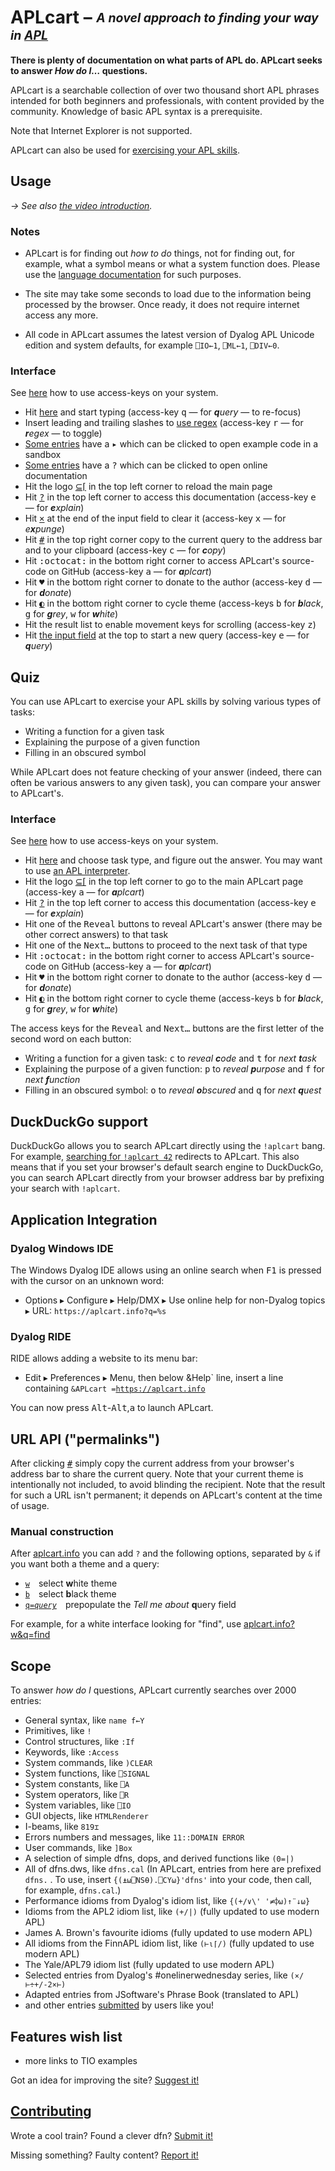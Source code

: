 # APLcart – <sub><sup>*A novel approach to finding your way in [APL](https://aplwiki.com)*</sup></sub>

**There is plenty of documentation on what parts of APL do. APLcart seeks to answer *How do I…* questions.**

APLcart is a searchable collection of over two thousand short APL phrases intended for both beginners and professionals, with content provided by the community. Knowledge of basic APL syntax is a prerequisite. 

Note that Internet Explorer is not supported.

APLcart can also be used for [exercising your APL skills](#quiz).

## Usage

*→ See also [the video introduction](https://dyalog.tv/Dyalog19/?v=r3owA7tfKE8).*

### Notes

- APLcart is for finding out *how to do* things, not for finding out, for example, what a symbol means or what a system function does. Please use the <a href="https://help.dyalog.com/latest/" target="_blank">language documentation</a> for such purposes.

- The site may take some seconds to load due to the information being processed by the browser. Once ready, it does not require internet access any more.

- All code in APLcart assumes the latest version of Dyalog APL Unicode edition and system defaults, for example `⎕IO←1`, `⎕ML←1`, `⎕DIV←0`.

### Interface

See [here](https://www.w3schools.com/tags/att_global_accesskey.asp#table2) how to use access-keys on your system.

- Hit [here](https://aplcart.info) and start typing (access-key <kbd>q</kbd> — for _**q**uery_ — to re-focus)
- Insert leading and trailing slashes to [use regex](https://aplcart.info?q=%2F\b11\b%2F) (access-key <kbd>r</kbd>  ― for _**r**egex_ ― to toggle)
- [Some entries](https://aplcart.info?q=(>)) have a <kbd>▸</kbd> which can be clicked to open example code in a sandbox
- [Some entries](https://aplcart.info?q=(?)) have a <kbd>?</kbd> which can be clicked to open online documentation
- Hit the logo [⊆⌈](abrudz/aplcart) in the top left corner to reload the main page
- Hit [<kbd>?</kbd>](#usage) in the top left corner to access this documentation (access-key <kbd>e</kbd> — for _**e**xplain_)
- Hit [<kbd>×</kbd>](https://aplcart.info?q=) at the end of the input field to clear it (access-key <kbd>x</kbd> — for _e**x**punge_)
- Hit [<kbd>#</kbd>](https://aplcart.info?q=42) in the top right corner copy to the current query to the address bar and to your clipboard (access-key <kbd>c</kbd> — for _**c**opy_)
- Hit <kbd>:octocat:</kbd> in the bottom right corner to access APLcart's source-code on GitHub (access-key <kbd>a</kbd> — for _**a**plcart_)
- Hit <kbd>♥</kbd> in the bottom right corner to donate to the author (access-key <kbd>d</kbd> — for _**d**onate_)
- Hit [<kbd>◐</kbd>](https://aplcart.info?w) in the bottom right corner to cycle theme (access-keys <kbd>b</kbd> for _**b**lack_, <kbd>g</kbd> for _**g**rey_, <kbd>w</kbd> for _**w**hite_)
- Hit the result list to enable movement keys for scrolling (access-key <kbd>z</kbd>)
- Hit [the input field](https://aplcart.info) at the top to start a new query (access-key <kbd>e</kbd> — for _**q**uery_)

## Quiz

You can use APLcart to exercise your APL skills by solving various types of tasks:

* Writing a function for a given task
* Explaining the purpose of a given function
* Filling in an obscured symbol

While APLcart does not feature checking of your answer (indeed, there can often be various answers to any given task), you can compare your answer to APLcart's.

### Interface

See [here](https://www.w3schools.com/tags/att_global_accesskey.asp#table2) how to use access-keys on your system.

- Hit [here](https://aplcart.info/quiz) and choose task type, and figure out the answer. You may want to use [an APL interpreter](https://aplwiki.com/wiki/Running_APL).
- Hit the logo [⊆⌈](abrudz/aplcart) in the top left corner to go to the main APLcart page (access-key <kbd>a</kbd> — for _**a**plcart_)
- Hit [<kbd>?</kbd>](#usage) in the top left corner to access this documentation (access-key <kbd>e</kbd> — for _**e**xplain_)
- Hit one of the <kbd>Reveal</kbd> buttons to reveal APLcart's answer (there may be other correct answers) to that task
- Hit one of the <kbd>Next…</kbd> buttons to proceed to the next task of that type
- Hit <kbd>:octocat:</kbd> in the bottom right corner to access APLcart's source-code on GitHub (access-key <kbd>a</kbd> — for _**a**plcart_)
- Hit <kbd>♥</kbd> in the bottom right corner to donate to the author (access-key <kbd>d</kbd> — for _**d**onate_)
- Hit [<kbd>◐</kbd>](https://aplcart.info?w) in the bottom right corner to cycle theme (access-keys <kbd>b</kbd> for _**b**lack_, <kbd>g</kbd> for _**g**rey_, <kbd>w</kbd> for _**w**hite_)

The access keys for the  <kbd>Reveal</kbd> and <kbd>Next…</kbd> buttons are the first letter of the second word on each button:

* Writing a function for a given task: <kbd>c</kbd> to _reveal **c**ode_ and <kbd>t</kbd> for _next **t**ask_
* Explaining the purpose of a given function: <kbd>p</kbd> to  _reveal **p**urpose_ and <kbd>f</kbd> for _next **f**unction_
* Filling in an obscured symbol: <kbd>o</kbd> to _reveal **o**bscured_ and <kbd>q</kbd> for _next **q**uest_

## DuckDuckGo support

DuckDuckGo allows you to search APLcart directly using the `!aplcart` bang. For example, [searching for `!aplcart 42`](https://duckduckgo.com/?q=!aplcart+42) redirects to APLcart. This also means that if you set your browser's default search engine to DuckDuckGo, you can search APLcart directly from your browser address bar by prefixing your search with `!aplcart`.

## Application Integration

### Dyalog Windows IDE

The Windows Dyalog IDE allows using an online search when <kbd>F1</kbd> is pressed with the cursor on an unknown word:

- Options ▸ Configure ▸ Help/DMX ▸ Use online help for non-Dyalog topics ▸ URL: `https://aplcart.info?q=%s`

### Dyalog RIDE

RIDE allows adding a website to its menu bar:

- Edit ▸ Preferences ▸ Menu, then below &Help` line, insert a line containing <code>&APLcart =https://aplcart.info</code>

You can now press <kbd>Alt</kbd>-<kbd>Alt</kbd>,<kbd>a</kbd> to launch APLcart.

## URL API ("permalinks")

After clicking [<kbd>#</kbd>](https://aplcart.info?q=42) simply copy the current address from your browser's address bar to share the current query. Note that your current theme is intentionally not included, to avoid blinding the recipient. Note that the result for such a URL isn't permanent; it depends on APLcart's content at the time of usage.

### Manual construction

After [aplcart.info](https://aplcart.info/) you can add `?` and the following options, separated by `&` if you want both a theme and a query:

- [<code>w</code>](https://aplcart.info?w) select **w**hite theme
- [<code>b</code>](https://aplcart.info?b) select **b**lack theme
- [<code>q=<i>query</i></code>](https://aplcart.info?q=query) prepopulate the _Tell me about_ **q**uery field

For example, for a white interface looking for "find", use [aplcart.info?w&q=find](https://aplcart.info?w&q=find)

## Scope

To answer *how do I* questions, APLcart currently searches over 2000 entries:

- General syntax, like `name f←Y`
- Primitives, like `!`
- Control structures, like `:If`
- Keywords, like `:Access`
- System commands, like `)CLEAR`
- System functions, like `⎕SIGNAL`
- System constants, like `⎕A`
- System operators, like `⎕R`
- System variables, like `⎕IO`
- GUI objects, like `HTMLRenderer`
- I-beams, like `819⌶`
- Errors numbers and messages, like `11::DOMAIN ERROR`
- User commands, like `]Box`
- A selection of simple dfns, dops, and derived functions like `(0=|)`
- All of dfns.dws, like `dfns.cal` (In APLcart, entries from here are prefixed `dfns.` . To use, insert `{(⍎⍵⎕NS⍬).⎕CY⍵}'dfns'` into your code, then call, for example, `dfns.cal`.)
- Performance idioms from Dyalog's idiom list, like `{(+/∨\' '≠⌽⍵)↑¨↓⍵}`
- Idioms from the APL2 idiom list, like `(+/|)` (fully updated to use modern APL)
- James A. Brown's favourite idioms (fully updated to use modern APL)
- All idioms from the FinnAPL idiom list, like `(⊢⍳⌈/)` (fully updated to use modern APL)
- The Yale/APL79 idiom list (fully updated to use modern APL)
- Selected entries from Dyalog's #onelinerwednesday series, like `(×/⊢÷+/-2×⊢)` 
- Adapted entries from JSoftware's Phrase Book (translated to APL)
- and other entries [submitted](https://github.com/abrudz/aplcart/issues/new?assignees=abrudz&labels=addition&template=content-request.md&title=) by users like you!

## Features wish list
- more links to TIO examples

Got an idea for improving the site? [Suggest it!](https://github.com/abrudz/aplcart/issues/new?assignees=abrudz&labels=enhancement&template=feature_request.md&title=)

## [Contributing](CONTRIBUTING.md)

Wrote a cool train? Found a clever dfn? [Submit it!](https://github.com/abrudz/aplcart/issues/new?assignees=abrudz&labels=addition&template=content-request.md&title=)

Missing something? Faulty content? [Report it!](https://github.com/abrudz/aplcart/issues/new?assignees=abrudz&labels=bug&template=bug_report.md&title=)
